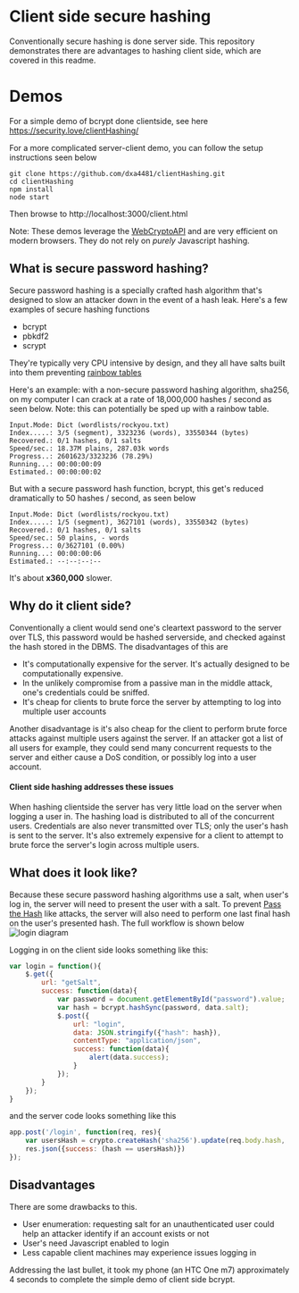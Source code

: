 # Client side secure hashing
Conventionally secure hashing is done server side. This repository demonstrates there are advantages to hashing client side, which are covered in this readme.

# Demos
For a simple demo of bcrypt done clientside, see here https://security.love/clientHashing/

For a more complicated server-client demo, you can follow the setup instructions seen below

```
git clone https://github.com/dxa4481/clientHashing.git
cd clientHashing
npm install
node start
```

Then browse to http://localhost:3000/client.html

Note: These demos leverage the [WebCryptoAPI](https://www.w3.org/TR/WebCryptoAPI/) and are very efficient on modern browsers. They do not rely on *purely* Javascript hashing.

## What is secure password hashing?
Secure password hashing is a specially crafted hash algorithm that's designed to slow an attacker down in the event of a hash leak. Here's a few examples of secure hashing functions

- bcrypt
- pbkdf2
- scrypt

They're typically very CPU intensive by design, and they all have salts built into them preventing [rainbow tables](https://en.wikipedia.org/wiki/Rainbow_table)

Here's an example: with a non-secure password hashing algorithm, sha256, on my computer I can crack at a rate of 18,000,000 hashes / second as seen below. Note: this can potentially be sped up with a rainbow table.

```
Input.Mode: Dict (wordlists/rockyou.txt)
Index.....: 3/5 (segment), 3323236 (words), 33550344 (bytes)
Recovered.: 0/1 hashes, 0/1 salts
Speed/sec.: 18.37M plains, 287.03k words
Progress..: 2601623/3323236 (78.29%)
Running...: 00:00:00:09
Estimated.: 00:00:00:02
```

But with a secure password hash function, bcrypt, this get's reduced dramatically to 50 hashes / second, as seen below

```
Input.Mode: Dict (wordlists/rockyou.txt)
Index.....: 1/5 (segment), 3627101 (words), 33550342 (bytes)
Recovered.: 0/1 hashes, 0/1 salts
Speed/sec.: 50 plains, - words
Progress..: 0/3627101 (0.00%)
Running...: 00:00:00:06
Estimated.: --:--:--:--
```

It's about **x360,000** slower.

## Why do it client side?
Conventionally a client would send one's cleartext password to the server over TLS, this password would be hashed serverside, and checked against the hash stored in the DBMS. 
The disadvantages of this are
- It's computationally expensive for the server. It's actually designed to be computationally expensive. 
- In the unlikely compromise from a passive man in the middle attack, one's credentials could be sniffed.
- It's cheap for clients to brute force the server by attempting to log into multiple user accounts

Another disadvantage is it's also cheap for the client to perform brute force attacks against multiple users against the server. If an attacker got a list of all users for example, they could send many concurrent requests to the server and either cause a DoS condition, or possibly log into a user account.

#### Client side hashing addresses these issues
When hashing clientside the server has very little load on the server when logging a user in. The hashing load is distributed to all of the concurrent users. Credentials are also never transmitted over TLS; only the user's hash is sent to the server. It's also extremely expensive for a client to attempt to brute force the server's login across multiple users. 

## What does it look like?
Because these secure password hashing algorithms use a salt, when user's log in, the server will need to present the user with a salt. To prevent [Pass the Hash](https://en.wikipedia.org/wiki/Pass_the_hash) like attacks, the server will also need to perform one last final hash on the user's presented hash. The full workflow is shown below
![login diagram](http://i.imgur.com/STDGUVD.png)

Logging in on the client side looks something like this:

```javascript
var login = function(){
    $.get({
        url: "getSalt",
        success: function(data){
            var password = document.getElementById("password").value;
            var hash = bcrypt.hashSync(password, data.salt);
            $.post({
                url: "login", 
                data: JSON.stringify({"hash": hash}),
                contentType: "application/json",
                success: function(data){
                    alert(data.success);
                }   
            }); 
        }   
    }); 
}
```

and the server code looks something like this

```javascript
app.post('/login', function(req, res){
    var usersHash = crypto.createHash('sha256').update(req.body.hash, 'utf8').digest("hex");
    res.json({success: (hash == usersHash)})
});
```


## Disadvantages
There are some drawbacks to this.
- User enumeration: requesting salt for an unauthenticated user could help an attacker identify if an account exists or not
- User's need Javascript enabled to login
- Less capable client machines may experience issues logging in

Addressing the last bullet, it took my phone (an HTC One m7) approximately 4 seconds to complete the simple demo of client side bcrypt.
